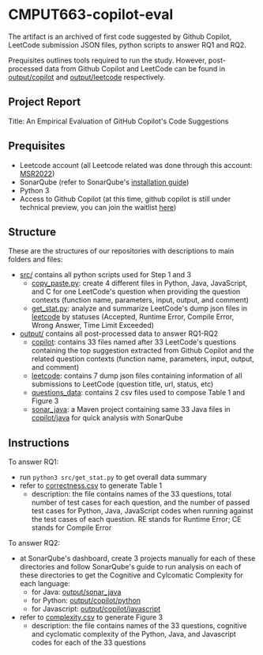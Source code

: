 # CMPUT663-copilot-eval
The artifact is an archived of first code suggested by Github Copilot, LeetCode submission JSON files, python scripts to answer RQ1 and RQ2.  

Prequisites outlines tools required to run the study. However, post-processed data from Github Copilot and LeetCode can be found in [output/copilot](output/copilot) and [output/leetcode](output/leetcode) respectively.  

Project Report 
------------
Title: An Empirical Evaluation of GitHub Copilot's Code Suggestions  

Prequisites 
------------
- Leetcode account (all Leetcode related was done through this account: [MSR2022](https://leetcode.com/MSR2022/))
- SonarQube (refer to SonarQube's [installation guide](https://docs.sonarqube.org/latest/setup/get-started-2-minutes/)) 
- Python 3
- Access to Github Copilot (at this time, github copilot is still under technical preview, you can join the waitlist [here](https://github.com/features/copilot/signup))  

Structure 
------------
These are the structures of our repositories with descriptions to main folders and files:
- [src/](src/) contains all python scripts used for Step 1 and 3
    * [copy_paste.py](src/copy_paste.py): create 4 different files in Python, Java, JavaScript, and C for one LeetCode's question when providing the question contexts (function name, parameters, input, output, and comment) 
    * [get_stat.py](src/get_stat.py): analyze and summarize LeetCode's dump json files in [leetcode](output/leetcode) by statuses (Accepted, Runtime Error, Compile Error, Wrong Answer, Time Limit Exceeded)
- [output/](ouput/) contains all post-processed data to answer RQ1-RQ2
    * [copilot](output/copilot): contains 33 files named after 33 LeetCode's questions containing the top suggestion extracted from Github Copilot and the related question contexts (function name, parameters, input, output, and comment)  
    * [leetcode](output/leetcode): contains 7 dump json files containing information of all submissions to LeetCode (question title, url, status, etc)
    * [questions_data](output/questions_data): contains 2 csv files used to compose Table 1 and Figure 3
    * [sonar_java](output/sonar_java): a Maven project containing same 33 Java files in [copilot/java](output/copilot/java) for quick analysis with SonarQube   

Instructions 
------------
To answer RQ1:
- run `python3 src/get_stat.py` to get overall data summary
- refer to [correctness.csv](output/questions_data/correctness.csv) to generate Table 1
    * description: the file contains names of the 33 questions, total number of test cases for each question, and the number of passed test cases for Python, Java, JavaScript codes when running against the test cases of each question. RE stands for Runtime Error; CE stands for Compile Error
  
To answer RQ2:
- at SonarQube's dashboard, create 3 projects manually for each of these directories and follow SonarQube's guide to run analysis on each of these directories to get the Cognitive and Cylcomatic Complexity for each language:
    * for Java: [output/sonar_java](output/sonar_java/)
    * for Python: [output/copilot/python](output/copilot/python)
    * for Javascript: [output/copilot/javascript](output/copilot/javascript)
- refer to [complexity.csv](output/questions_data/complexity.csv) to generate Figure 3
    * description: the file contains names of the 33 questions, cognitive and cyclomatic complexity of the Python, Java, and Javascript codes for each of the 33 questions 

